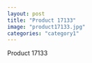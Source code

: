```yaml
---
layout: post
title: "Product 17133"
image: "product17133.jpg"
categories: "category1"
---
```

Product 17133
